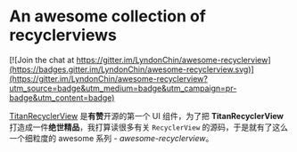 An awesome collection of recyclerviews
===

[![Join the chat at https://gitter.im/LyndonChin/awesome-recyclerview](https://badges.gitter.im/LyndonChin/awesome-recyclerview.svg)](https://gitter.im/LyndonChin/awesome-recyclerview?utm_source=badge&utm_medium=badge&utm_campaign=pr-badge&utm_content=badge)

[TitanRecyclerView](https://github.com/youzan/TitanRecyclerView) 是**有赞**开源的第一个 UI 组件，为了把 **TitanRecyclerView** 打造成一件**绝世精品**，我打算读很多有关 `RecyclerView` 的源码，于是就有了这么一个细粒度的 awesome 系列 - _awesome-recyclerview_。

